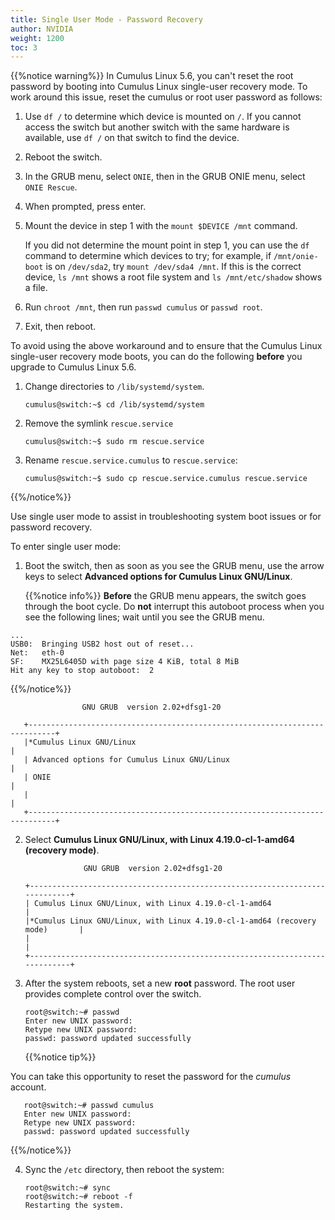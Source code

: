 ```yaml
---
title: Single User Mode - Password Recovery
author: NVIDIA
weight: 1200
toc: 3
---
```

{{%notice warning%}}
In Cumulus Linux 5.6, you can't reset the root password by booting into Cumulus Linux single-user recovery mode. To work around this issue, reset the cumulus or root user password as follows:

1. Use `df /` to determine which device is mounted on `/`. If you cannot access the switch but another switch with the same hardware is available, use `df /` on that switch to find the device.
2. Reboot the switch.
3. In the GRUB menu, select `ONIE`, then in the GRUB ONIE menu, select `ONIE Rescue`.
4. When prompted, press enter.
5. Mount the device in step 1 with the `mount $DEVICE /mnt` command.

   If you did not determine the mount point in step 1, you can use the `df` command to determine which devices to try; for example, if `/mnt/onie-boot` is on `/dev/sda2`, try `mount /dev/sda4 /mnt`. If this is the correct device, `ls /mnt` shows a root file system and `ls /mnt/etc/shadow` shows a file.

6. Run `chroot /mnt`, then run `passwd cumulus` or `passwd root`.
7. Exit, then reboot.

To avoid using the above workaround and to ensure that the Cumulus Linux single-user recovery mode boots, you can do the following **before** you upgrade to Cumulus Linux 5.6.

1. Change directories to `/lib/systemd/system`.

   ```
   cumulus@switch:~$ cd /lib/systemd/system
   ```

2. Remove the symlink `rescue.service`

   ```
   cumulus@switch:~$ sudo rm rescue.service
   ```

3. Rename `rescue.service.cumulus` to `rescue.service`:

   ```
   cumulus@switch:~$ sudo cp rescue.service.cumulus rescue.service
   ```

{{%/notice%}}

Use single user mode to assist in troubleshooting system boot issues or for password recovery.

To enter single user mode:

1. Boot the switch, then as soon as you see the GRUB menu, use the arrow keys to select **Advanced options for Cumulus Linux GNU/Linux**.

   {{%notice info%}}
**Before** the GRUB menu appears, the switch goes through the boot cycle. Do **not** interrupt this autoboot process when you see the following lines; wait until you see the GRUB menu.

```
...
USB0:  Bringing USB2 host out of reset...
Net:   eth-0
SF:    MX25L6405D with page size 4 KiB, total 8 MiB
Hit any key to stop autoboot:  2
```
{{%/notice%}}

                    GNU GRUB  version 2.02+dfsg1-20

       +----------------------------------------------------------------------------+
       |*Cumulus Linux GNU/Linux                                                    |
       | Advanced options for Cumulus Linux GNU/Linux                               |
       | ONIE                                                                       |
       |                                                                            |
       +----------------------------------------------------------------------------+

2. Select **Cumulus Linux GNU/Linux, with Linux 4.19.0-cl-1-amd64 (recovery mode)**.

                    GNU GRUB  version 2.02+dfsg1-20

       +----------------------------------------------------------------------------+
       | Cumulus Linux GNU/Linux, with Linux 4.19.0-cl-1-amd64                       |
       |*Cumulus Linux GNU/Linux, with Linux 4.19.0-cl-1-amd64 (recovery mode)       |
       |                                                                            |
       +----------------------------------------------------------------------------+  

3. After the system reboots, set a new **root** password. The root user provides complete control over the switch.

       root@switch:~# passwd
       Enter new UNIX password:
       Retype new UNIX password:
       passwd: password updated successfully

   {{%notice tip%}}

You can take this opportunity to reset the password for the *cumulus* account.

       root@switch:~# passwd cumulus
       Enter new UNIX password:
       Retype new UNIX password:
       passwd: password updated successfully

{{%/notice%}}

4. Sync the `/etc` directory, then reboot the system:

       root@switch:~# sync
       root@switch:~# reboot -f
       Restarting the system.
